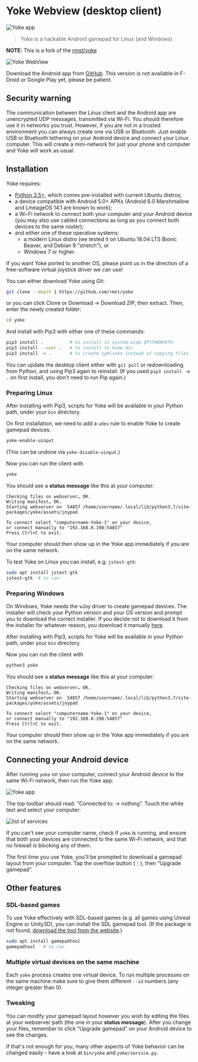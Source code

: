 # Yoke Webview (desktop client)
![Yoke app](media/yoke_icon.png)

> Yoke is a hackable Android gamepad for Linux (and Windows)

**NOTE:** This is a fork of the [rmst/yoke](https://github.com/rmst/yoke)

![Yoke WebView](media/yoke_webview.gif)

Download the Android app from [GitHub](devel/app-debug.apk). This version is not available in F-Droid or Google Play yet, please be patient.

## Security warning

The communication between the Linux client and the Android app are unencrypted UDP messages, transmitted via Wi-Fi. You should therefore use it in networks you trust. However, if you are not in a trusted environment you can always create one via USB or Bluetooth. Just enable USB or Bluetooth tethering on your Android device and connect your Linux computer. This will create a mini-network for just your phone and computer and Yoke will work as usual.

## Installation

Yoke requires:

- [Python 3.5+](https://www.python.org/downloads/), which comes pre-installed with current Ubuntu distros;
- a device compatible with Android 5.0+ APKs (Android 6.0 Marshmallow and LineageOS 14.1 are known to work);
- a Wi-Fi network to connect both your computer and your Android device (you may also use cabled connections as long as you connect both devices to the same router);
- and either one of these operative systems:
  - a modern Linux distro (we tested it on Ubuntu 18.04 LTS Bionic Beaver, and Debian 9 "stretch"), or
  - Windows 7 or higher.

If you want Yoke ported to another OS, please point us in the direction of a free-software virtual joystick driver we can use!

You can either download Yoke using Git:

```bash
git clone --depth 1 https://github.com/rmst/yoke
```

or you can click Clone or Download → Download ZIP, then extract. Then, enter the newly created folder:

```bash
cd yoke
```

And install with Pip3 with either one of these commands:

```bash
pip3 install .          # to install in system-wide $PYTHONPATH
pip3 install --user .   # to install to home dir
pip3 install -e .       # to create symlinks instead of copying files.
```

You can update the desktop client either with `git pull` or redownloading from Python, and using Pip3 again to reinstall. (If you used `pip3 install -e .` on first install, you don't need to run Pip again.)

### Preparing Linux

After installing with Pip3, scripts for Yoke will be available in your Python path, under your `bin` directory.

On first installation, we need to add a `udev` rule to enable Yoke to create gamepad devices.

```bash
yoke-enable-uinput
```

(This can be undone via `yoke-disable-uinput`.)

Now you can run the client with

```bash
yoke
```

You should see a **status message** like this at your computer:

```
Checking files on webserver… OK.
Writing manifest… OK.
Starting webserver on  54857 /home/username/.local/lib/python3.7/site-packages/yoke/assets/joypad

To connect select "computername-Yoke-1" on your device,
or connect manually to "192.168.0.198:54857"
Press Ctrl+C to exit.
```

Your computer should then show up in the Yoke app immediately if you are on the same network.

To test Yoke on Linux you can install, e.g. `jstest-gtk`:

```bash
sudo apt install jstest-gtk
jstest-gtk  # to run
```

### Preparing Windows

On Windows, Yoke needs the vJoy driver to create gamepad devices. The installer will check your Python version and your OS version and prompt you to download the correct installer. If you decide not to download it from the installer for whatever reason, you download it manually [here](https://sourceforge.net/projects/vjoystick/).

After installing with Pip3, scripts for Yoke will be available in your Python path, under your `bin` directory.

Now you can run the client with

```bash
python3 yoke
```

You should see a **status message** like this at your computer:

```
Checking files on webserver… OK.
Writing manifest… OK.
Starting webserver on  54857 /home/username/.local/lib/python3.7/site-packages/yoke/assets/joypad

To connect select "computername-Yoke-1" on your device,
or connect manually to "192.168.0.198:54857"
Press Ctrl+C to exit.
```

Your computer should then show up in the Yoke app immediately if you are on the same network.

## Connecting your Android device

After running `yoke` on your computer, connect your Android device to the same Wi-Fi network, then run the Yoke app:

![Yoke app](media/yoke_icon.png)

The top toolbar should read: “Connected to: → nothing”. Touch the white text and select your computer:

![list of services](media/yoke_services.png)

If you can't see your computer name, check if `yoke` is running, and ensure that both your devices are connected to the same Wi-Fi network, and that no firewall is blocking any of them.

The first time you use Yoke, you'll be prompted to download a gamepad layout from your computer. Tap the overflow button (⋮), then “Upgrade gamepad”.

## Other features

### SDL-based games

To use Yoke effectively with SDL-based games (e.g. all games using Unreal Engine or Unity3D), you can install the SDL gamepad tool. (If the package is not found, [download the tool from the website](http://generalarcade.com/gamepadtool/).)

```bash
sudo apt install gamepadtool
gamepadtool   # to run
```

### Multiple virtual devices on the same machine

Each `yoke` process creates one virtual device. To run multiple processes on the same machine make sure to give them different `--id` numbers (any integer greater than 0).

### Tweaking

You can modify your gamepad layout however you wish by editing the files at your webserver path (the one in your **status message**). After you change your files, remember to click “Upgrade gamepad” on your Android device to see the changes.

If that's not enough for you, many other aspects of Yoke behavior can be changed easily - have a look at `bin/yoke` and `yoke/service.py`.
